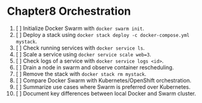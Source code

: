 # Chapter8 Orchestration

1. [ ] Initialize Docker Swarm with `docker swarm init`.
2. [ ] Deploy a stack using `docker stack deploy -c docker-compose.yml mystack`.
3. [ ] Check running services with `docker service ls`.
4. [ ] Scale a service using `docker service scale web=3`.
5. [ ] Check logs of a service with `docker service logs <id>`.
6. [ ] Drain a node in swarm and observe container rescheduling.
7. [ ] Remove the stack with `docker stack rm mystack`.
8. [ ] Compare Docker Swarm with Kubernetes/OpenShift orchestration.
9. [ ] Summarize use cases where Swarm is preferred over Kubernetes.
10. [ ] Document key differences between local Docker and Swarm cluster.
